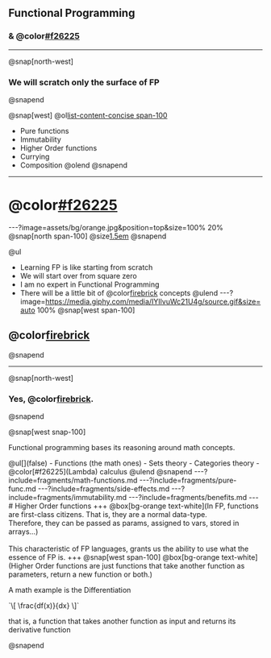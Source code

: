 ## Functional Programming
### & @color[#f26225](Lambdas)
---
@snap[north-west]
### We will scratch only the surface of FP
@snapend

@snap[west]
@ol[list-content-concise span-100](false)
- Pure functions
- Immutability
- Higher Order functions
- Currying
- Composition
@olend
@snapend
---
# @color[#f26225](DISCLAIMER)
---?image=assets/bg/orange.jpg&position=top&size=100% 20%
@snap[north span-100]
@size[1.5em](DISCLAIMER)
@snapend

@ul
- Learning FP is like starting from scratch
- We will start over from square zero
- I am no expert in Functional Programming
- There will be a little bit of @color[firebrick](math) concepts
@ulend
---?image=https://media.giphy.com/media/IYIlvuWc21U4g/source.gif&size=auto 100%
@snap[west span-100]
## @color[firebrick](MATH?!?!)
@snapend
<!-- ![angry](assets/angry-brian-opt.gif) -->
---
@snap[north-west]
### Yes, @color[firebrick](Math).
@snapend

@snap[west snap-100]
<p>Functional programming bases its reasoning around math concepts.</p>
@ul[](false)
- Functions (the math ones)
- Sets theory
- Categories theory
- @color[#f26225](Lambda) calculus
@ulend
@snapend
---?include=fragments/math-functions.md
---?include=fragments/pure-func.md
---?include=fragments/side-effects.md
---?include=fragments/immutability.md
---?include=fragments/benefits.md
---
# Higher Order functions
+++
@box[bg-orange text-white](In FP, functions are first-class citizens. That is, they are a normal data-type.<br>Therefore, they can be passed as params, assigned to vars, stored in arrays...)
<br><br>
This characteristic of FP languages, grants us the ability to use what the essence of FP is.
+++
@snap[west span-100]
@box[bg-orange text-white](Higher Order functions are just functions that take another function as parameters, return a new function or both.)
<br>
<div class="small fragment">
<p>A math example is the Differentiation</p>
`\[
  \frac{df(x)}{dx}
\]`
<p>that is, a function that takes another function as input and returns its derivative function</p>
</div>
@snapend
